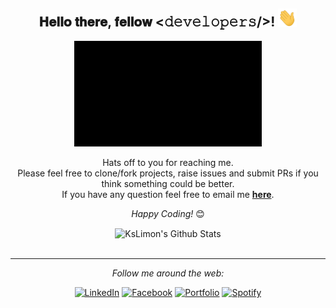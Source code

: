 <div align="center">
<h2> 𝐇𝐞𝐥𝐥𝐨 𝐭𝐡𝐞𝐫𝐞, 𝐟𝐞𝐥𝐥𝐨𝐰 <𝚍𝚎𝚟𝚎𝚕𝚘𝚙𝚎𝚛𝚜/>! <img src="https://github.com/KsLimon/KsLimon/blob/main/Hi.gif" width="30"></h2>
</div>

<div align="center" width="50">

<img src="https://github.com/KsLimon/KsLimon/blob/main/my.gif" alt="Welcome!" width="300"/>

</div>

<div align="center">

Hats off to you for reaching me. <br>
Please feel free to clone/fork projects, raise issues and submit PRs if you think something could be better. <br>
If you have any question feel free to email me <a href="mailto:absphreak@outlook.com"><b>here</b></a>.

<i>Happy Coding!</i> 😊

</div>

<div align="center">

<img align="center" src="https://github-readme-stats.vercel.app/api?username=KsLimon&include_all_commits=true&count_private=true&show_icons=true&line_height=20&title_color=7A7ADB&icon_color=2234AE&text_color=D3D3D3&bg_color=0,000000,130F40" alt="KsLimon's Github Stats">

</br>
</br>

---

<i>Follow me around the web:</i><br>

<a href="https://www.linkedin.com/in/md-kamrus-samad-4363aa15b/" target="_blank"><img src="https://img.shields.io/badge/LinkedIn-%230077B5.svg?&style=flat-square&logo=linkedin&logoColor=white" alt="LinkedIn"></a>
<a href="https://www.facebook.com/ks.limon.9" target="_blank"><img src="https://img.shields.io/badge/facebook-%23E4405F.svg?&style=flat-square&logo=facebook&logoColor=white" alt="Facebook"></a>
<a href="http://kslimon.github.io/" target="_blank"><img src="https://img.shields.io/badge/Portfolio-%241DA1F2.svg?&style=flat-square&logo=man&logoColor=white" alt="Portfolio"></a>
<a href="https://open.spotify.com/user/31rusniayusztmw7j7xfos7drf7u" target="_blank"><img src="https://img.shields.io/badge/Spotify-%231ED760.svg?&style=flat-square&logo=spotify&logoColor=white" alt="Spotify"></a>


</div>
